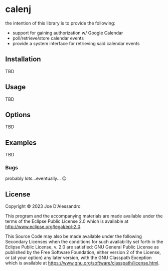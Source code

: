 # calenj

the intention of this library is to provide the following:
 * support for gaining authorization w/ Google Calendar
 * poll/retrieve/store calendar events
 * provide a system interface for retrieving said calendar events

## Installation

TBD

## Usage

TBD

## Options

TBD

## Examples

TBD

### Bugs

probably lots...eventually... 😉

## License

Copyright © 2023 Joe D'Alessandro

This program and the accompanying materials are made available under the
terms of the Eclipse Public License 2.0 which is available at
http://www.eclipse.org/legal/epl-2.0.

This Source Code may also be made available under the following Secondary
Licenses when the conditions for such availability set forth in the Eclipse
Public License, v. 2.0 are satisfied: GNU General Public License as published by
the Free Software Foundation, either version 2 of the License, or (at your
option) any later version, with the GNU Classpath Exception which is available
at https://www.gnu.org/software/classpath/license.html.
